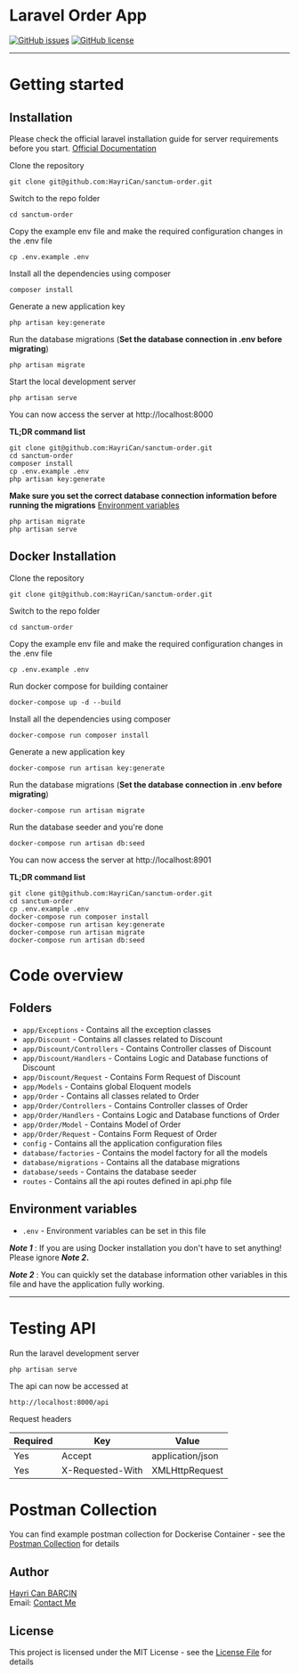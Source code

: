 # Laravel Order App

[![GitHub issues](https://img.shields.io/github/issues/HayriCan/sanctum-order)](https://github.com/HayriCan/sanctum-order/issues) [![GitHub license](https://img.shields.io/github/license/HayriCan/sanctum-order)](https://github.com/HayriCan/sanctum-order/blob/master/LICENSE)

----------

# Getting started

## Installation

Please check the official laravel installation guide for server requirements before you start. [Official Documentation](https://laravel.com/docs/8.x/installation)

Clone the repository

    git clone git@github.com:HayriCan/sanctum-order.git

Switch to the repo folder

    cd sanctum-order


Copy the example env file and make the required configuration changes in the .env file

    cp .env.example .env

Install all the dependencies using composer

    composer install

Generate a new application key

    php artisan key:generate

Run the database migrations (**Set the database connection in .env before migrating**)

    php artisan migrate

Start the local development server

    php artisan serve

You can now access the server at http://localhost:8000

**TL;DR command list**

    git clone git@github.com:HayriCan/sanctum-order.git
    cd sanctum-order
    composer install
    cp .env.example .env
    php artisan key:generate

**Make sure you set the correct database connection information before running the migrations** [Environment variables](#environment-variables)

    php artisan migrate
    php artisan serve

## Docker Installation

Clone the repository

    git clone git@github.com:HayriCan/sanctum-order.git

Switch to the repo folder

    cd sanctum-order


Copy the example env file and make the required configuration changes in the .env file

    cp .env.example .env

Run docker compose for building container

    docker-compose up -d --build

Install all the dependencies using composer

    docker-compose run composer install

Generate a new application key

    docker-compose run artisan key:generate

Run the database migrations (**Set the database connection in .env before migrating**)

    docker-compose run artisan migrate

Run the database seeder and you're done

    docker-compose run artisan db:seed

You can now access the server at http://localhost:8901

**TL;DR command list**

    git clone git@github.com:HayriCan/sanctum-order.git
    cd sanctum-order
    cp .env.example .env
    docker-compose run composer install
    docker-compose run artisan key:generate
    docker-compose run artisan migrate
    docker-compose run artisan db:seed

# Code overview

## Folders

- `app/Exceptions` - Contains all the exception classes
- `app/Discount` - Contains all classes related to Discount
- `app/Discount/Controllers` - Contains Controller classes of Discount
- `app/Discount/Handlers` - Contains Logic and Database functions of Discount
- `app/Discount/Request` - Contains Form Request of Discount
- `app/Models` - Contains global Eloquent models
- `app/Order` - Contains all classes related to Order
- `app/Order/Controllers` - Contains Controller classes of Order
- `app/Order/Handlers` - Contains Logic and Database functions of Order
- `app/Order/Model` - Contains Model of Order
- `app/Order/Request` - Contains Form Request of Order
- `config` - Contains all the application configuration files
- `database/factories` - Contains the model factory for all the models
- `database/migrations` - Contains all the database migrations
- `database/seeds` - Contains the database seeder
- `routes` - Contains all the api routes defined in api.php file

## Environment variables

- `.env` - Environment variables can be set in this file

***Note 1*** : If you are using Docker installation you don't have to set anything! Please ignore ***Note 2*.**

***Note 2*** : You can quickly set the database information other variables in this file and have the application fully working.

----------

# Testing API

Run the laravel development server

    php artisan serve

The api can now be accessed at

    http://localhost:8000/api

Request headers

| **Required** 	| **Key**              	| **Value**            	|
|----------	|------------------	|------------------	|
| Yes      	| Accept     	| application/json 	|
| Yes      	| X-Requested-With 	| XMLHttpRequest   	|

# Postman Collection

You can find example postman collection for Dockerise Container - see the [Postman Collection](_postman) for details

## Author

[Hayri Can BARÇIN]  
Email: [Contact Me]

## License

This project is licensed under the MIT License - see the [License File](LICENSE) for details

[//]: # (These are reference links used in the body of this note and get stripped out when the markdown processor does its job. There is no need to format nicely because it shouldn't be seen. Thanks SO - http://stackoverflow.com/questions/4823468/store-comments-in-markdown-syntax)
[Hayri Can BARÇIN]: <https://www.linkedin.com/in/hayricanbarcin/>
[Contact Me]: <mailto:hayricanbarcin@gmail.com>


